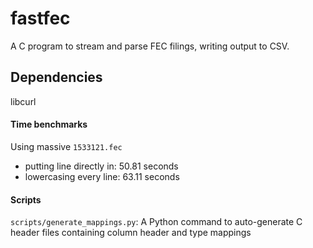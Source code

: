 # fastfec

A C program to stream and parse FEC filings, writing output to CSV.

## Dependencies

libcurl

#### Time benchmarks

Using massive `1533121.fec`

* putting line directly in: 50.81 seconds
* lowercasing every line: 63.11 seconds

#### Scripts

`scripts/generate_mappings.py`: A Python command to auto-generate C header files containing column header and type mappings